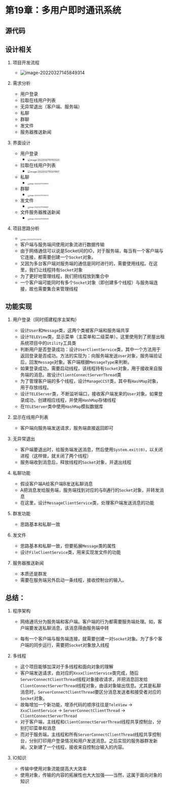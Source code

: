 # 第19章：多用户即时通讯系统



## 源代码





## 设计相关

1. 项目开发流程
	- ![image-20220327145849314](https://cdn.jsdelivr.net/gh/el-nino2020/ImageBed/202203271458905.png)



2. 需求分析
	- 用户登录
	- 拉取在线用户列表
	- 无异常退出（客户端、服务端）
	- 私聊
	- 群聊
	- 发文件
	- 服务器推送新闻



3. 界面设计
	- 用户登录
		- <img src="https://cdn.jsdelivr.net/gh/el-nino2020/ImageBed/202203271511635.png" alt="image-20220327151103520" style="zoom: 50%;" />
	- 拉取在线用户列表
		- <img src="https://cdn.jsdelivr.net/gh/el-nino2020/ImageBed/202203291803857.png" alt="image-20220327151201907" style="zoom: 50%;" />
	- 私聊
		- <img src="https://cdn.jsdelivr.net/gh/el-nino2020/ImageBed/202203291803242.png" alt="image-20220327151246103" style="zoom:33%;" />
	- 群聊
		- <img src="https://cdn.jsdelivr.net/gh/el-nino2020/ImageBed/202203271513827.png" alt="image-20220327151314373" style="zoom:33%;" />
	- 发文件
		- <img src="https://cdn.jsdelivr.net/gh/el-nino2020/ImageBed/202203291803277.png" alt="image-20220327151414687" style="zoom:33%;" />
	- 文件服务器推送新闻
		- <img src="https://cdn.jsdelivr.net/gh/el-nino2020/ImageBed/202203291804509.png" alt="image-20220327151501079" style="zoom:33%;" />



4. 项目思路分析
	- <img src="https://cdn.jsdelivr.net/gh/el-nino2020/ImageBed/202203291804095.png" alt="image-20220327153132740" style="zoom: 33%;" />
	- 客户端与服务端间使用对象流进行数据传输 
	- 由于网络通信可以说是Socket间的IO，对于服务端，每当有一个客户端与它连接，都需要创建一个`Socket`对象。
	- 又因为多台客户端对服务端的通信是同时进行的，需要使用线程。在这里，我们让线程持有`Socket`对象
	- 为了更好地管理线程，我们把线程放到集合中
	- 一个客户端可能同时有多个`Socket`对象（即创建多个线程）与服务端连接，故也需要集合来管理线程



## 功能实现

1. 用户登录（同时搭建程序主架构）
	- 设计`User`和`Message`类，这两个类被客户端和服务端共享
	- 设计`TELEView`类，显示菜单（主菜单和二级菜单）。这里使用到了房屋出租系统项目中的`Utility`工具类
	- 判断用户是否登录成功：设计`UserClientService`类，其中一个方法用于返回登录是否成功。方法的实现为：向服务端发送`User`对象，服务端验证后，回发`Message`对象。客户端根据`MessageType`来判断。
	- 如果登录成功，需要启动线程，该线程持有`Socket`对象，用于接收来自服务端的消息。故设计`ClientConnectServerThread`类
	- 为了管理客户端的多个线程，设计`ManageCCST`类，其中有`HashMap`对象，用于存放线程。
	- 设计`TELEServer`类，不断监听端口，接收客户端发来的`User`对象。如果登录成功，创建相应线程，并使用`HashMap`存储线程
	- 在`TELEServer`类中使用`HashMap`模拟数据库



2. 显示在线用户列表
	- 客户端向服务端发送请求，服务端直接返回即可



3. 无异常退出
	- 客户端要退出时，给服务端发送消息，然后使用`System.exit(0)`，以关闭进程（这样做，就关闭了两个线程）
	- 服务端收到消息后，释放线程的`Socket`对象，并退出线程



4. 私聊功能
	- 假设客户端A给客户端B发送私聊消息
	- A把消息发给服务端，服务端找到对应的与B通行的`Socket`对象，并转发消息
	- 在这里，设计`MessageClientService`类，处理客户端发送消息的功能



5. 群发功能
	- 思路基本和私聊一致 



6. 发文件
	- 思路基本和私聊一致，但要拓展`Message`类的属性
	- 设计`FileClientService`类，用来实现发文件的功能



7. 服务器推送新闻
	- 本质还是群发
	- 需要在服务端另外启动一条线程，接收控制台的输入。



## 总结：

1. 程序架构

	- 网络通讯分为服务端和客户端。客户端的行为都需要服务端处理。如，客户端要发送私聊消息，该消息得由服务端中转

	- 每有一个客户端与服务端连接，就需要创建一对`Socket`对象。为了多个客户端的同步运行，需要把`Socket`对象放入线程

2. 多线程

	- 这个项目能够加深对于多线程和面向对象的理解
	- 客户端发送请求，由对应的`XxxxClientService`类完成，随后`ServerConnectClientThread`线程对象接收请求，并把消息回发给`ClientConnectServerThread`线程对象，由该对象输出信息。尤其是私聊消息时，`ServerConnectClientThread`要区分消息发送者和接受者对应的`Socket`对象。
	- 故每增加一个新功能，增添代码的顺序往往是`TeleView` $\rightarrow$ `XxxClientService` $\rightarrow$  `ServerConnectClientThread` $\rightarrow$ `ClientConnectServerThread`
	- 对于客户端，主线程和`ClientConnectServerThread`线程共享控制台，分别打印菜单和消息
	- 而对于服务端，主线程和所有`ServerConnectClientThread`线程共享控制台，分别打印用户登录情况和用户发送消息。之后实现的服务器群发新闻，又新建了一个线程，接收来自控制台输入的内容。

3. IO知识

	- 传输中使用对象流能提高大大效率
	- 使用对象，传输的内容的拓展性也大大加强——当然，这属于面向对象的知识

